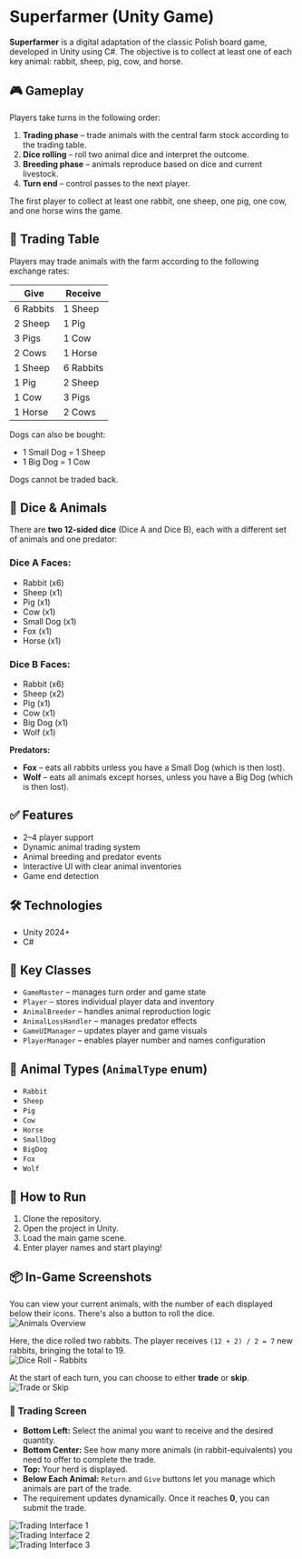 # Superfarmer (Unity Game)

**Superfarmer** is a digital adaptation of the classic Polish board game, developed in Unity using C#. The objective is to collect at least one of each key animal: rabbit, sheep, pig, cow, and horse.

## 🎮 Gameplay

Players take turns in the following order:

1. **Trading phase** – trade animals with the central farm stock according to the trading table.
2. **Dice rolling** – roll two animal dice and interpret the outcome.
3. **Breeding phase** – animals reproduce based on dice and current livestock.
4. **Turn end** – control passes to the next player.

The first player to collect at least one rabbit, one sheep, one pig, one cow, and one horse wins the game.

## 🔄 Trading Table

Players may trade animals with the farm according to the following exchange rates:

| Give              | Receive         |
|-------------------|-----------------|
| 6 Rabbits         | 1 Sheep         |
| 2 Sheep           | 1 Pig           |
| 3 Pigs            | 1 Cow           |
| 2 Cows            | 1 Horse         |
| 1 Sheep           | 6 Rabbits       |
| 1 Pig             | 2 Sheep         |
| 1 Cow             | 3 Pigs          |
| 1 Horse           | 2 Cows          |

Dogs can also be bought:

- 1 Small Dog = 1 Sheep  
- 1 Big Dog = 1 Cow

Dogs cannot be traded back.

## 🎲 Dice & Animals

There are **two 12-sided dice** (Dice A and Dice B), each with a different set of animals and one predator:

### Dice A Faces:

- Rabbit (x6)
- Sheep (x1)
- Pig (x1)
- Cow (x1)
- Small Dog (x1)
- Fox (x1)
- Horse (x1)

### Dice B Faces:

- Rabbit (x6)
- Sheep (x2)
- Pig (x1)
- Cow (x1)
- Big Dog (x1)
- Wolf (x1)

**Predators:**
- **Fox** – eats all rabbits unless you have a Small Dog (which is then lost).
- **Wolf** – eats all animals except horses, unless you have a Big Dog (which is then lost).

## ✅ Features

- 2–4 player support
- Dynamic animal trading system
- Animal breeding and predator events
- Interactive UI with clear animal inventories
- Game end detection

## 🛠️ Technologies

- Unity 2024+
- C#

## 🧩 Key Classes

- `GameMaster` – manages turn order and game state
- `Player` – stores individual player data and inventory
- `AnimalBreeder` – handles animal reproduction logic
- `AnimalLossHandler` – manages predator effects
- `GameUIManager` – updates player and game visuals
- `PlayerManager` – enables player number and names configuration

## 🐾 Animal Types (`AnimalType` enum)

- `Rabbit`
- `Sheep`
- `Pig`
- `Cow`
- `Horse`
- `SmallDog`
- `BigDog`
- `Fox`
- `Wolf`

## 🚀 How to Run

1. Clone the repository.
2. Open the project in Unity.
3. Load the main game scene.
4. Enter player names and start playing!

## 📦 In-Game Screenshots

You can view your current animals, with the number of each displayed below their icons. There's also a button to roll the dice.  
![Animals Overview](https://github.com/user-attachments/assets/4fe8494c-638a-49d0-8793-33f94ae22948)

Here, the dice rolled two rabbits. The player receives `(12 + 2) / 2 = 7` new rabbits, bringing the total to 19.  
![Dice Roll - Rabbits](https://github.com/user-attachments/assets/cb805336-391e-45f6-a924-4749960bcd49)

At the start of each turn, you can choose to either **trade** or **skip**.  
![Trade or Skip](https://github.com/user-attachments/assets/4ca72bc2-6ff2-4e0f-9dee-01d4aef72046)

### 🛒 Trading Screen

- **Bottom Left:** Select the animal you want to receive and the desired quantity.
- **Bottom Center:** See how many more animals (in rabbit-equivalents) you need to offer to complete the trade.
- **Top:** Your herd is displayed.
- **Below Each Animal:** `Return` and `Give` buttons let you manage which animals are part of the trade.
- The requirement updates dynamically. Once it reaches **0**, you can submit the trade.

![Trading Interface 1](https://github.com/user-attachments/assets/7b38df6f-1d2a-4aa4-a7cb-b5ce4dc380a5)  
![Trading Interface 2](https://github.com/user-attachments/assets/56af403c-956f-44b9-aca0-65f4e3019788)  
![Trading Interface 3](https://github.com/user-attachments/assets/900da90a-164a-46a1-a83a-bcd03ab01631)

